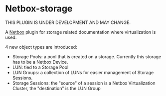# Netbox-storage

THIS PLUGIN IS UNDER DEVELOPMENT AND MAY CHANGE.

A [Netbox](https://github.com/netbox-community/netbox) plugin for storage related documentation where virtualization is used. 

4 new object types are introduced: 
  - Storage Pools: a pool that is created on a storage. Currently this storage has to be a Netbox Device.
  - LUN: tied to a Storage Pool
  - LUN Groups: a collection of LUNs for easier management of Storage Sessions.
  - Storage Sessions: the "source" of a session is a Netbox Virtualization Cluster, the "destination" is the LUN Group

